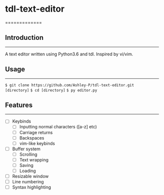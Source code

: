 # tdl-text-editor
=============

## Introduction
-------------

A text editor written using Python3.6 and tdl. Inspired by vi/vim.

## Usage
-------------

`$ git clone https://github.com/Ashley-P/tdl-text-editor.git [directory]`
`$ cd [directory]`
`$ py editor.py`

## Features
-------------

- [ ] Keybinds
	- [ ] Inputting normal characters ([a-z] etc)
	- [ ] Carriage returns
	- [ ] Backspaces
	- [ ] vim-like keybinds
- [ ] Buffer system
	- [ ] Scrolling
	- [ ] Text wrapping
	- [ ] Saving
	- [ ] Loading
- [ ] Resizable window
- [ ] Line numbering
- [ ] Syntax highlighting
